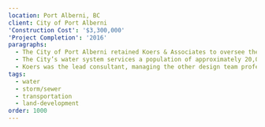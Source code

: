 ```yaml
---
location: Port Alberni, BC
client: City of Port Alberni
'Construction Cost': '$3,300,000'
'Project Completion': '2016'
paragraphs:
  - The City of Port Alberni retained Koers & Associates to oversee the upgrading of its water treatment system in order to comply with Vancouver Island Health Authority’s Drinking Water Treatment Objectives (Microbiological) for Surface Water Supplies in BC.
  - The City’s water system services a population of approximately 20,000 residents.  The new 300 m2 building houses the three UV reactors, on-site generation of sodium hypochlorite, three electromagnetic flow meters, the system electrical/controls room.  <p> <br> An emergency power generator with an automatic transfer switch was installed in the event of a power loss.  Wooden timbers were incorporated into the building design along with windows to allow for natural lighting and a green roof to mitigate rooftop runoff.  The building was designed to post disaster standards.
  - Koers was the lead consultant, managing the other design team professionals of Associated Engineering (structural, electrical, instrumentation and controls) and Levelton Consulting Services (geotechnical).
tags:
  - water
  - storm/sewer
  - transportation
  - land-development
order: 1000
---
```

